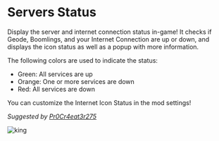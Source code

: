 # Servers Status
Display the server and internet connection status in-game! It checks if <cg>Geode</c>, <cg>Boomlings</c>, and your <cg>Internet Connection</c> are up or down, and displays the icon status as well as a popup with more information.

The following colors are used to indicate the status:
- <cg>Green: All services are up</c>
- <co>Orange: One or more services are down</c>
- <cr>Red: All services are down</c>

<cy>You can customize the Internet Icon Status in the mod settings!</cy>

*Suggested by [Pr0Cr4eat3r275](user:30972993)*

![king](arcticwoof.twitch_interactive/king.png)